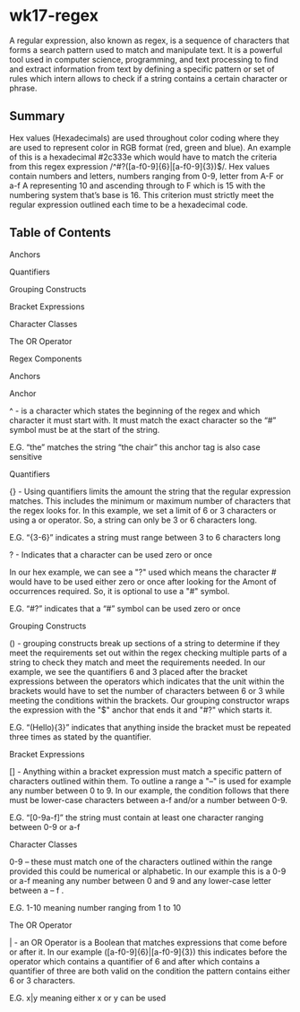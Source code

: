 # wk17-regex


A regular expression, also known as regex, is a sequence of characters that forms a search pattern used to match and manipulate text. It is a powerful tool used in computer science, programming, and text processing to find and extract information from text by defining a specific pattern or set of rules which intern allows to check if a string contains a certain character or phrase.

## Summary

Hex values (Hexadecimals) are used throughout color coding where they are used to represent color in RGB format (red, green and blue). An example of this is a hexadecimal #2c333e which would have to match the criteria from this regex expression /^#?([a-f0-9]{6}|[a-f0-9]{3})$/. Hex values contain numbers and letters, numbers ranging from 0-9, letter from A-F or a-f A representing 10 and ascending through to F which is 15 with the numbering system that’s base is 16. This criterion must strictly meet the regular expression outlined each time to be a hexadecimal code.

## Table of Contents

Anchors

Quantifiers

Grouping Constructs

Bracket Expressions

Character Classes

The OR Operator

Regex Components

Anchors

Anchor

^ - is a character which states the beginning of the regex and which character it must start with. It must match the exact character so the “#” symbol must be at the start of the string.

E.G. “the” matches the string “the chair” this anchor tag is also case sensitive

Quantifiers

{} - Using quantifiers limits the amount the string that the regular expression matches. This includes the minimum or maximum number of characters that the regex looks for. In this example, we set a limit of 6 or 3 characters or using a or operator. So, a string can only be 3 or 6 characters long.

E.G. “{3-6}” indicates a string must range between 3 to 6 characters long

? - Indicates that a character can be used zero or once

In our hex example, we can see a "?" used which means the character # would have to be used either zero or once after looking for the Amont of occurrences required. So, it is optional to use a "#" symbol.

E.G. “#?” indicates that a “#” symbol can be used zero or once

Grouping Constructs

() - grouping constructs break up sections of a string to determine if they meet the requirements set out within the regex checking multiple parts of a string to check they match and meet the requirements needed. In our example, we see the quantifiers 6 and 3 placed after the bracket expressions between the operators which indicates that the unit within the brackets would have to set the number of characters between 6 or 3 while meeting the conditions within the brackets. Our grouping constructor wraps the expression with the "$" anchor that ends it and "#?" which starts it.

E.G. “(Hello){3}” indicates that anything inside the bracket must be repeated three times as stated by the quantifier.

Bracket Expressions

[] - Anything within a bracket expression must match a specific pattern of characters outlined within them. To outline a range a "–" is used for example any number between 0 to 9. In our example, the condition follows that there must be lower-case characters between a-f and/or a number between 0-9.

E.G. “[0-9a-f]” the string must contain at least one character ranging between 0-9 or a-f

Character Classes

0-9 – these must match one of the characters outlined within the range provided this could be numerical or alphabetic. In our example this is a 0-9 or a-f meaning any number between 0 and 9 and any lower-case letter between a – f .

E.G. 1-10 meaning number ranging from 1 to 10

The OR Operator

| - an OR Operator is a Boolean that matches expressions that come before or after it. In our example ([a-f0-9]{6}|[a-f0-9]{3}) this indicates before the operator which contains a quantifier of 6 and after which contains a quantifier of three are both valid on the condition the pattern contains either 6 or 3 characters.

E.G. x|y meaning either x or y can be used